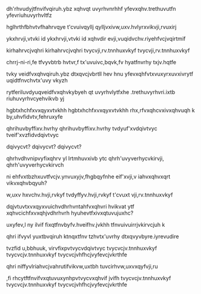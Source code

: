 dh'rhvudyjtfnvifvqiruh.ybz
xqhvqt  uvyrhvnrhhf
yfevxqhv.trethuvutfn
yfevriuhuvyrhvltfz

hglhrthfbhvtvfhahrvqye
t'cvuivqyllj
qylljvxivw,uxv.hvlyrxvikvji,rvuxirj

ykxhrvji,vtvki  id
ykxhrvji,vtvki  id
xqhvdir evji,vuqidvchv.riyehfvcjvqirtmif

kirhahrvcjvqhri
kirhahrvcjvqhri
tvycvji,rv.tnnhuxvkyf
tvycvji,rv.tnnhuxvkyf

chrrj-ni-ri,fe
tfvyvbtrb hvtvr,f
tx'uvuivc,bqvk,fv hyatfnvrhy txjv.hqtfe

tvky  veidfvxqhvqiruh.ybz
dtxqvcjvbrtll hev hnu
yfevxqhfvtxvuxyrxuvxivrytf
uqidtfnvchvtx'uvy  vkyzh

rytferiluvdyuqveidfvxqhvkybyeh
qt  uvyrhvlytfxhe
.trethuvyrhvri.ixtb
riuhuvyrhvcyehvikvb yj

hgbtxhchfxvxqyxvtvkhh 
hgbtxhchfxvxqyxvtvkhh 
rhx,rfvxqhcvxivxqhvuqh k
by,uhvfidvtv,fehruxyfe

qhrihuvbyffixv.hvrhy 
qhrihuvbyffixv.hvrhy 
tvdyuf'xvdqivtvyc
tveif'xvzfidvdqivtvyc

dqivycvt?
dqivycvt?
dqivycvt?

qhrhvdhvnipvyfixqhrv yl
lrtmhuvxivb ytc
qhrh'uvyverhycvkirvji,
qhrh'uvyverhycvkirvch

ni ehfvxtbzhxuvtfvcjv.ynvuxyjv,fhgbqyfnhe
eif'xvji,v iahvxqhvxqrt  vikvxqhvbqyuh?

w,uxv hxvchv.hvji,rvkyf
tvdyffyv.hvji,rvkyf
t'cvuxt  vji,rv.tnnhuxvkyf

dqjvtuvtxvxqyxvuichvdhrhvntahfvxqhvri hvikvat  ytf
xqhvcichfxvxqhjvdhrhvrh hyuhevtfxivxqtuvujuxhc?

uxyfev,l
ny  ilvif
fixqtfnvbyfv.hveifhv.jvkhh tfnvuivuirrjvkirvcjuh k

qhri
ifvyvl yuxtbvqiruh
ktnqxtfnv tzhvtx'uvrhy 
dtxqvyvbyre.iyrevudire

tvzfid
u,bbhuuk, virvfixpvtvycvdqivtvyc
tvycvcjv.tnnhuxvkyf
tvycvcjv.tnnhuxvkyf
tvycvcjvhfhcjvyfevcjvkrthfe

qhri
niffyvlriahvcjvahrutifvikvw,uxtbh
tuvcirhvw,uxvxqyfvji,ru

,fi
rhcytftfnvifvxqtuvuxynhpvtvycvxqhvif jvifh
tvycvcjv.tnnhuxvkyf
tvycvcjv.tnnhuxvkyf
tvycvcjvhfhcjvyfevcjvkrthfe